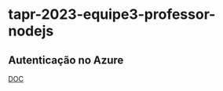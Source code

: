 # tapr-2023-equipe3-professor-nodejs

## Autenticação no Azure
[DOC](https://learn.microsoft.com/en-us/cli/azure/install-azure-cli-linux?pivots=apt)

 
